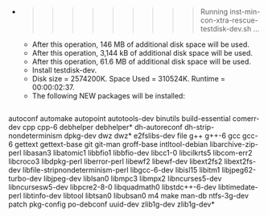 * >>>>>>>>> Running inst-min-con-xtra-rescue-testdisk-dev.sh ...
  * After this operation, 146 MB of additional disk space will be used.
  * After this operation, 3,144 kB of additional disk space will be used.
  * After this operation, 61.6 MB of additional disk space will be used.
  * Install testdisk-dev.
  * Disk size = 2574200K. Space Used = 310524K. Runtime = 00:00:02:37.
  * The following NEW packages will be installed:
  ```bash
autoconf automake autopoint autotools-dev binutils
build-essential comerr-dev cpp cpp-6 debhelper
debhelper* dh-autoreconf dh-strip-nondeterminism dpkg-dev dwz
dwz* e2fslibs-dev file g++ g++-6
gcc gcc-6 gettext gettext-base git
git-man groff-base intltool-debian libarchive-zip-perl libasan3
libatomic1 libbfio1 libbfio-dev libcc1-0 libcilkrts5
libcom-err2 libcroco3 libdpkg-perl liberror-perl libewf2
libewf-dev libext2fs2 libext2fs-dev libfile-stripnondeterminism-perl libgcc-6-dev
libisl15 libitm1 libjpeg62-turbo-dev libjpeg-dev liblsan0
libmpc3 libmpx2 libncurses5-dev libncursesw5-dev libpcre2-8-0
libquadmath0 libstdc++-6-dev libtimedate-perl libtinfo-dev libtool
libtsan0 libubsan0 m4 make man-db
ntfs-3g-dev patch pkg-config po-debconf uuid-dev
zlib1g-dev zlib1g-dev*
  ```
